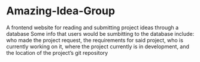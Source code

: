 # Amazing-Idea-Group
A frontend website for reading and submitting project ideas through a database
Some info that users would be sumbitting to the database include: 
who made the project request, 
the requirements for said project, 
who is currently working on it, 
where the project currently is in development, 
and the location of the project’s git repository